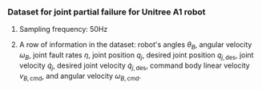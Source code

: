 ### Dataset for joint partial failure for Unitree A1 robot

1. Sampling frequency: 50Hz

2. A row of information in the dataset: robot's angles $\theta_ B$, angular velocity $\omega_ B$, joint fault rates $\eta$, joint position $q_j$, desired joint position $q_ {j,\text{des}}$, joint velocity $\dot{q}_ {j}$, desired joint velocity $\dot{q}_ {j,\text{des}}$, command body linear velocity $v_ {B,\text{cmd}}$, and angular velocity $\omega_ {B,\text{cmd}}$. 